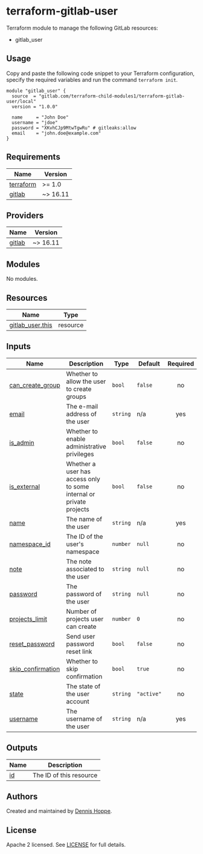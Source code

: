 # terraform-gitlab-user

Terraform module to manage the following GitLab resources:

* gitlab_user

## Usage

Copy and paste the following code snippet to your Terraform configuration,
specify the required variables and run the command `terraform init`.

```hcl
module "gitlab_user" {
  source  = "gitlab.com/terraform-child-modules1/terraform-gitlab-user/local"
  version = "1.0.0"

  name     = "John Doe"
  username = "jdoe"
  password = "XKvhCJp9MtwTgwRu" # gitleaks:allow
  email    = "john.doe@example.com"
}
```

<!-- BEGINNING OF PRE-COMMIT-TERRAFORM DOCS HOOK -->
## Requirements

| Name | Version |
|------|---------|
| <a name="requirement_terraform"></a> [terraform](#requirement\_terraform) | >= 1.0 |
| <a name="requirement_gitlab"></a> [gitlab](#requirement\_gitlab) | ~> 16.11 |

## Providers

| Name | Version |
|------|---------|
| <a name="provider_gitlab"></a> [gitlab](#provider\_gitlab) | ~> 16.11 |

## Modules

No modules.

## Resources

| Name | Type |
|------|------|
| [gitlab_user.this](https://registry.terraform.io/providers/gitlabhq/gitlab/latest/docs/resources/user) | resource |

## Inputs

| Name | Description | Type | Default | Required |
|------|-------------|------|---------|:--------:|
| <a name="input_can_create_group"></a> [can\_create\_group](#input\_can\_create\_group) | Whether to allow the user to create groups | `bool` | `false` | no |
| <a name="input_email"></a> [email](#input\_email) | The e-mail address of the user | `string` | n/a | yes |
| <a name="input_is_admin"></a> [is\_admin](#input\_is\_admin) | Whether to enable administrative privileges | `bool` | `false` | no |
| <a name="input_is_external"></a> [is\_external](#input\_is\_external) | Whether a user has access only to some internal or private projects | `bool` | `false` | no |
| <a name="input_name"></a> [name](#input\_name) | The name of the user | `string` | n/a | yes |
| <a name="input_namespace_id"></a> [namespace\_id](#input\_namespace\_id) | The ID of the user's namespace | `number` | `null` | no |
| <a name="input_note"></a> [note](#input\_note) | The note associated to the user | `string` | `null` | no |
| <a name="input_password"></a> [password](#input\_password) | The password of the user | `string` | `null` | no |
| <a name="input_projects_limit"></a> [projects\_limit](#input\_projects\_limit) | Number of projects user can create | `number` | `0` | no |
| <a name="input_reset_password"></a> [reset\_password](#input\_reset\_password) | Send user password reset link | `bool` | `false` | no |
| <a name="input_skip_confirmation"></a> [skip\_confirmation](#input\_skip\_confirmation) | Whether to skip confirmation | `bool` | `true` | no |
| <a name="input_state"></a> [state](#input\_state) | The state of the user account | `string` | `"active"` | no |
| <a name="input_username"></a> [username](#input\_username) | The username of the user | `string` | n/a | yes |

## Outputs

| Name | Description |
|------|-------------|
| <a name="output_id"></a> [id](#output\_id) | The ID of this resource |
<!-- END OF PRE-COMMIT-TERRAFORM DOCS HOOK -->

## Authors

Created and maintained by [Dennis Hoppe](https://gitlab.com/dhoppe).

## License

Apache 2 licensed. See [LICENSE](LICENSE) for full details.
